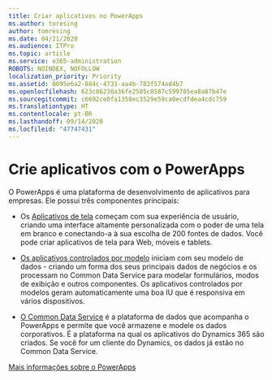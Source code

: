 ```yaml
---
title: Criar aplicativos no PowerApps
ms.author: toresing
author: tomresing
ms.date: 04/21/2020
ms.audience: ITPro
ms.topic: article
ms.service: o365-administration
ROBOTS: NOINDEX, NOFOLLOW
localization_priority: Priority
ms.assetid: 0095e6a2-884c-4733-aa4b-783f574ad4b7
ms.openlocfilehash: 623c86238a36fe2505c8587c599785ea8a87b47e
ms.sourcegitcommit: c6692ce0fa1358ec3529e59ca0ecdfdea4cdc759
ms.translationtype: HT
ms.contentlocale: pt-BR
ms.lasthandoff: 09/14/2020
ms.locfileid: "47747431"
---
```

# <a name="create-apps-with-powerapps"></a>Crie aplicativos com o PowerApps

O PowerApps é uma plataforma de desenvolvimento de aplicativos para empresas. Ele possui três componentes principais: 
  
- Os [Aplicativos de tela](https://go.microsoft.com/fwlink/?linkid=874495) começam com sua experiência de usuário, criando uma interface altamente personalizada com o poder de uma tela em branco e conectando-a à sua escolha de 200 fontes de dados. Você pode criar aplicativos de tela para Web, móveis e tablets. 
    
- [Os aplicativos controlados por modelo](https://go.microsoft.com/fwlink/?linkid=874496) iniciam com seu modelo de dados - criando um forma dos seus principais dados de negócios e os processam no Common Data Service para modelar formulários, modos de exibição e outros componentes. Os aplicativos controlados por modelos geram automaticamente uma boa IU que é responsiva em vários dispositivos. 
    
- [O Common Data Service](https://go.microsoft.com/fwlink/?linkid=874497) é a plataforma de dados que acompanha o PowerApps e permite que você armazene e modele os dados corporativos. É a plataforma na qual os aplicativos do Dynamics 365 são criados. Se você for um cliente do Dynamics, os dados já estão no Common Data Service. 
    
[Mais informações sobre o PowerApps](https://go.microsoft.com/fwlink/?linkid=874498)
  


